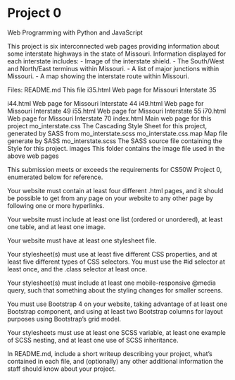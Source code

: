 # Project 0

Web Programming with Python and JavaScript

This project is six interconnected web pages providing information about some interstate highways in the state of Missouri.  Information displayed for each interstate includes:
    - Image of the interstate shield.
    - The South/West and North/East terminus within Missouri.
    - A list of major junctions within Missouri.
    - A map showing the interstate route within Missouri.

Files:
README.md                   This file
i35.html                    Web page for Missouri Interstate 35

i44.html                    Web page for Missouri Interstate 44
i49.html                    Web page for Missouri Interstate 49
i55.html                    Web page for Missouri Interstate 55
i70.html                    Web page for Missouri Interstate 70
index.html                  Main web page for this project
mo_interstate.css           The Cascading Style Sheet for this project, generated by SASS from mo_interstate.scss
mo_interstate.css.map       Map file generate by SASS
mo_interstate.scss          The SASS source file containing the Style for this project.
images                      This folder contains the image file used in the above web pages

This submission meets or exceeds the requirements for CS50W Project 0, enumerated below for reference.

Your website must contain at least four different .html pages, and it should be possible to get from any page on your website to any other page by following one or more hyperlinks.

Your website must include at least one list (ordered or unordered), at least one table, and at least one image.

Your website must have at least one stylesheet file.

Your stylesheet(s) must use at least five different CSS properties, and at least five different types of CSS selectors. You must use the #id selector at least once, and the .class selector at least once.

Your stylesheet(s) must include at least one mobile-responsive @media query, such that something about the styling changes for smaller screens.

You must use Bootstrap 4 on your website, taking advantage of at least one Bootstrap component, and using at least two Bootstrap columns for layout purposes using Bootstrap’s grid model.

Your stylesheets must use at least one SCSS variable, at least one example of SCSS nesting, and at least one use of SCSS inheritance.

In README.md, include a short writeup describing your project, what’s contained in each file, and (optionally) any other additional information the staff should know about your project.


